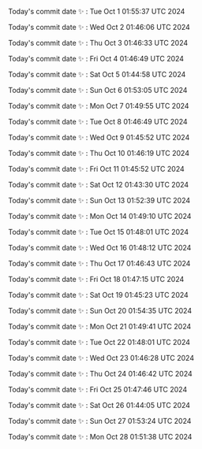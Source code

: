 Today's commit date ✨ : Tue Oct 1 01:55:37 UTC 2024 

Today's commit date ✨ : Wed Oct 2 01:46:06 UTC 2024 

Today's commit date ✨ : Thu Oct 3 01:46:33 UTC 2024 

Today's commit date ✨ : Fri Oct 4 01:46:49 UTC 2024 

Today's commit date ✨ : Sat Oct 5 01:44:58 UTC 2024 

Today's commit date ✨ : Sun Oct 6 01:53:05 UTC 2024 

Today's commit date ✨ : Mon Oct 7 01:49:55 UTC 2024 

Today's commit date ✨ : Tue Oct 8 01:46:49 UTC 2024 

Today's commit date ✨ : Wed Oct 9 01:45:52 UTC 2024 

Today's commit date ✨ : Thu Oct 10 01:46:19 UTC 2024 

Today's commit date ✨ : Fri Oct 11 01:45:52 UTC 2024 

Today's commit date ✨ : Sat Oct 12 01:43:30 UTC 2024 

Today's commit date ✨ : Sun Oct 13 01:52:39 UTC 2024 

Today's commit date ✨ : Mon Oct 14 01:49:10 UTC 2024 

Today's commit date ✨ : Tue Oct 15 01:48:01 UTC 2024 

Today's commit date ✨ : Wed Oct 16 01:48:12 UTC 2024 

Today's commit date ✨ : Thu Oct 17 01:46:43 UTC 2024 

Today's commit date ✨ : Fri Oct 18 01:47:15 UTC 2024 

Today's commit date ✨ : Sat Oct 19 01:45:23 UTC 2024 

Today's commit date ✨ : Sun Oct 20 01:54:35 UTC 2024 

Today's commit date ✨ : Mon Oct 21 01:49:41 UTC 2024 

Today's commit date ✨ : Tue Oct 22 01:48:01 UTC 2024 

Today's commit date ✨ : Wed Oct 23 01:46:28 UTC 2024 

Today's commit date ✨ : Thu Oct 24 01:46:42 UTC 2024 

Today's commit date ✨ : Fri Oct 25 01:47:46 UTC 2024 

Today's commit date ✨ : Sat Oct 26 01:44:05 UTC 2024 

Today's commit date ✨ : Sun Oct 27 01:53:24 UTC 2024 

Today's commit date ✨ : Mon Oct 28 01:51:38 UTC 2024 

